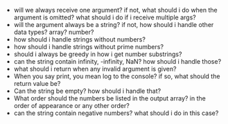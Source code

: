 - will we always receive one argument? if not, what should i do when
  the argument is omitted? what should i do if i receive multiple args?
- will the argument always be a string? if not, how should i handle other data
  types? array? number?
- how should i handle strings without numbers?
- how should i handle strings without prime numbers?
- should i always be greedy in how i get number substrings?
- can the string contain infinity, -infinity, NaN? how should i handle those?
- what should i return when any invalid argument is given?
- When you say print, you mean log to the console? if so, what should the return value be?
- Can the string be empty? how should i handle that?
- What order should the numbers be listed in the output array? in the order of appearance or any other order?
- can the string contain negative numbers? what should i do in this case?